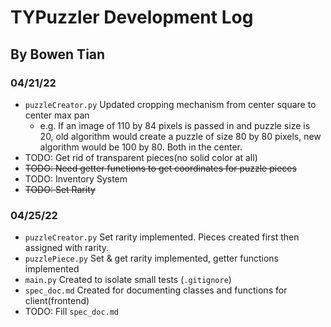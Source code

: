 # TYPuzzler Development Log
## By Bowen Tian

### 04/21/22

- `puzzleCreator.py` Updated cropping mechanism from center square to center max pan
	- e.g. If an image of 110 by 84 pixels is passed in and puzzle size is 20, old algorithm would create a puzzle of size 80 by 80 pixels, new algorithm would be 100 by 80. Both in the center.
- TODO: Get rid of transparent pieces(no solid color at all)
- ~~TODO: Need getter functions to get coordinates for puzzle pieces~~
- TODO: Inventory System
- ~~TODO: Set Rarity~~

### 04/25/22
- `puzzleCreator.py` Set rarity implemented. Pieces created first then assigned with rarity.
- `puzzlePiece.py` Set & get rarity implemented, getter functions implemented
- `main.py` Created to isolate small tests (`.gitignore`)
- `spec_doc.md` Created for documenting classes and functions for client(frontend)
- TODO: Fill `spec_doc.md`